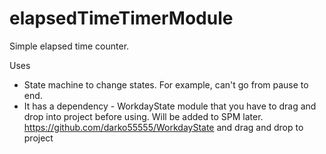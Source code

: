 # elapsedTimeTimerModule

Simple elapsed time counter.

Uses
- State machine to change states. For example, can't go from pause to end.
- It has a dependency - WorkdayState module that you have to drag and drop into project before using. Will be added to SPM later. https://github.com/darko55555/WorkdayState and drag and drop to project
